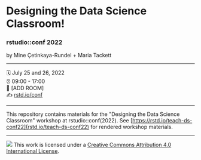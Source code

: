 # Designing the Data Science Classroom!

### rstudio::conf 2022

by Mine Çetinkaya-Rundel + Maria Tackett

------------------------------------------------------------------------

:spiral_calendar: July 25 and 26, 2022  
:alarm_clock: 09:00 - 17:00  
:hotel: [ADD ROOM]  
:writing_hand: [rstd.io/conf](http://rstd.io/conf)

------------------------------------------------------------------------

This repository contains materials for the "Designing the Data Science Classroom" workshop at rstudio::conf(2022). See [https://rstd.io/teach-ds-conf22](rstd.io/teach-ds-conf22) for rendered workshop materials.

------------------------------------------------------------------------

![](https://i.creativecommons.org/l/by/4.0/88x31.png) This work is licensed under a [Creative Commons Attribution 4.0 International License](https://creativecommons.org/licenses/by/4.0/).
